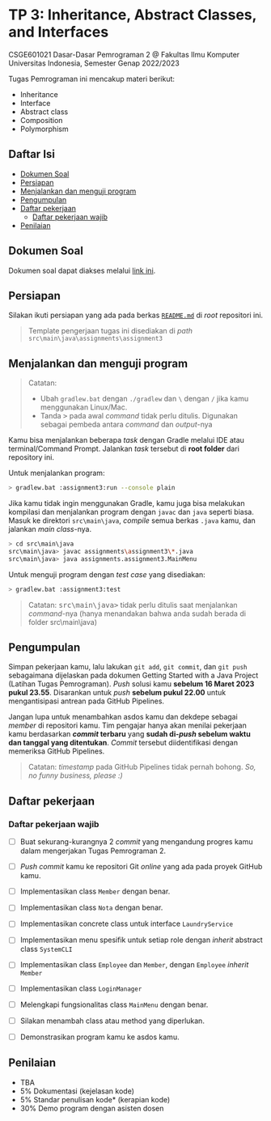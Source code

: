 # TP 3: Inheritance, Abstract Classes, and Interfaces

CSGE601021 Dasar-Dasar Pemrograman 2 @ Fakultas Ilmu Komputer Universitas Indonesia, Semester Genap 2022/2023

Tugas Pemrograman ini mencakup materi berikut:

- Inheritance
- Interface
- Abstract class
- Composition
- Polymorphism

## Daftar Isi

- [Dokumen Soal](#dokumen-soal)
- [Persiapan](#persiapan)
- [Menjalankan dan menguji program](#menjalankan-dan-menguji-program)
- [Pengumpulan](#pengumpulan)
- [Daftar pekerjaan](#daftar-pekerjaan)
    - [Daftar pekerjaan wajib](#daftar-pekerjaan-wajib)
- [Penilaian](#penilaian)

## Dokumen Soal

Dokumen soal dapat diakses melalui [link ini](https://docs.google.com/document/d/1cZRl5ejHhXBfwHqB438DQUunr9YPhZR8MCngyTYGmfs/edit?usp=sharing).

## Persiapan

Silakan ikuti persiapan yang ada pada berkas [`README.md`](../README.md) di
*root* repositori ini.

> Template pengerjaan tugas ini disediakan di *path*
`src\main\java\assignments\assignment3`

## Menjalankan dan menguji program

> Catatan:<br>
> - Ubah `gradlew.bat` dengan `./gradlew` dan `\` dengan `/` jika kamu
    menggunakan Linux/Mac.
> - Tanda <kbd>></kbd> pada awal *command* tidak perlu ditulis.
    Digunakan sebagai pembeda antara *command* dan *output*-nya

Kamu bisa menjalankan beberapa *task* dengan Gradle melalui IDE atau
terminal/Command Prompt.
Jalankan *task* tersebut di **root folder** dari repository ini.

Untuk menjalankan program:

```bash
> gradlew.bat :assignment3:run --console plain
```

Jika kamu tidak ingin menggunakan Gradle, kamu juga bisa melakukan kompilasi
dan menjalankan program dengan `javac` dan `java` seperti biasa. Masuk ke
direktori `src\main\java`, *compile* semua berkas `.java` kamu, dan jalankan
*main class*-nya.

```bash
> cd src\main\java
src\main\java> javac assignments\assignment3\*.java
src\main\java> java assignments.assignment3.MainMenu
```

Untuk menguji program dengan *test case* yang disediakan:

```bash
> gradlew.bat :assignment3:test
```

> Catatan: <kbd>src\main\java></kbd> tidak perlu ditulis saat menjalankan *command*-nya (hanya menandakan bahwa anda sudah berada di folder src\main\java)

## Pengumpulan

Simpan pekerjaan kamu, lalu lakukan `git add`, `git commit`, dan `git push`
sebagaimana dijelaskan pada dokumen
Getting Started with a Java Project (Latihan Tugas Pemrograman).
*Push* solusi kamu **sebelum 16 Maret 2023 pukul 23.55**. Disarankan untuk
*push* **sebelum pukul 22.00** untuk mengantisipasi antrean pada GitHub
Pipelines.

Jangan lupa untuk menambahkan asdos kamu dan dekdepe sebagai *member* di repositori kamu.
Tim pengajar hanya akan menilai pekerjaan kamu berdasarkan ***commit* terbaru**
yang **sudah di-*push* sebelum waktu dan tanggal yang ditentukan**. *Commit*
tersebut diidentifikasi dengan memeriksa GitHub Pipelines.

> Catatan: *timestamp* pada GitHub Pipelines tidak pernah bohong.
> *So, no funny business, please :)*

## Daftar pekerjaan

### Daftar pekerjaan wajib

- [ ] Buat sekurang-kurangnya 2 *commit* yang mengandung progres kamu dalam
  mengerjakan Tugas Pemrograman 2.
- [ ] *Push* *commit* kamu ke repositori Git *online* yang ada pada proyek
  GitHub kamu.
- [ ] Implementasikan class `Member` dengan benar.
- [ ] Implementasikan class `Nota` dengan benar.
- [ ] Implementasikan concrete class untuk interface `LaundryService`
- [ ] Implementasikan menu spesifik untuk setiap role dengan _inherit_ abstract class `SystemCLI`
- [ ] Implementasikan class `Employee` dan `Member`, dengan `Employee` _inherit_ `Member`
- [ ] Implementasikan class `LoginManager`
- [ ] Melengkapi fungsionalitas class `MainMenu` dengan benar.
- [ ] Silakan menambah class atau method yang diperlukan.
- [ ] Demonstrasikan program kamu ke asdos kamu.




## Penilaian

- TBA
- 5% Dokumentasi (kejelasan kode)
- 5% Standar penulisan kode* (kerapian kode)
- 30% Demo program dengan asisten dosen
